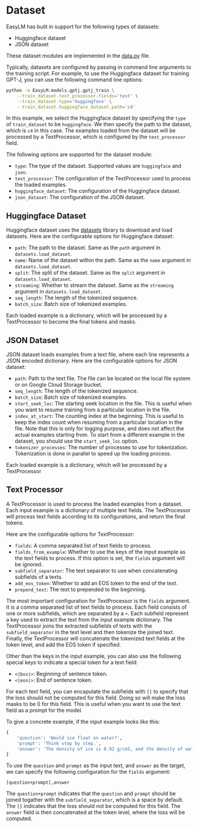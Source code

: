 # Dataset
EasyLM has built in support for the following types of datasets:
* Huggingface dataset
* JSON dataset

These dataset modules are implemented in the [data.py](/EasyLM/data.py) file.

Typically, datasets are configured by passing in command line arguments to the
training script. For example, to use the Huggingface dataset for training GPT-J,
you can use the following command line options:

```bash
python -m EasyLM.models.gptj.gptj_train \
    --train_dataset.text_processor.fields='text' \
    --train_dataset.type='huggingface' \
    --train_dataset.huggingface_dataset.path='c4'
```

In this example, we select the Huggingface dataset by specifying the `type` of
`train_dataset` to be `huggingface`. We then specify the path to the dataset,
which is `c4` in this case. The examples loaded from the dataset will be processed
by a TextProcessor, which is configured by the `text_processor` field.

The following options are supported for the dataset module:
* `type`: The type of the dataset. Supported values are `huggingface` and `json`.
* `text_processor`: The configuration of the TextProcessor used to process the
  loaded examples.
* `huggingface_dataset`: The configuration of the Huggingface dataset.
* `json_dataset`: The configuration of the JSON dataset.


## Huggingface Dataset
Huggingface dataset uses the [datasets](https://huggingface.co/docs/datasets/index)
library to download and load datasets. Here are the configurable options for
Huggingface dataset:
* `path`: The path to the dataset. Same as the `path` argument in
  `datasets.load_dataset`.
* `name`: Name of the dataset within the path. Same as the `name` argument in
  `datasets.load_dataset`.
* `split`: The split of the dataset. Same as the `split` argument in
  `datasets.load_dataset`.
*  `streaming`: Whether to stream the dataset. Same as the `streaming` argument
   in `datasets.load_dataset`.
* `seq_length`: The length of the tokenized sequence.
* `batch_size`: Batch size of tokenized examples.

Each loaded example is a dictionary, which will be processed by a TextProcessor
to become the final tokens and masks.


## JSON Dataset
JSON dataset loads examples from a text file, where each line represents a
JSON encoded dictionary. Here are the configurable options for JSON dataset:
* `path`: Path to the text file. The file can be located on the local file system
  or on Google Cloud Storage bucket.
* `seq_length`: The length of the tokenized sequence.
* `batch_size`: Batch size of tokenized examples.
* `start_seek_loc`: The starting seek location in the file. This is useful when
  you want to resume training from a particular location in the file.
* `index_at_start`: The counting index at the beginning. This is useful to
  keep the index count when resuming from a particular location in the file.
  Note that this is only for logging purpose, and does not affect the actual
  examples starting from. To start from a different example in the dataset,
  you should use the `start_seek_loc` option.
* `tokenizer_processes`: The number of processes to use for tokenization.
  Tokenization is done in parallel to speed up the loading process.


Each loaded example is a dictionary, which will be processed by a TextProcessor


## Text Processor
A TextProcessor is used to process the loaded examples from a dataset. Each
input example is a dictionary of multiple text fields. The TextProcessor will
process text fields according to its configurations, and return the final tokens.

Here are the configurable options for TextProcessor:
* `fields`: A comma separated list of text fields to process.
* `fields_from_example`: Whether to use the keys of the input example as the
  text fields to process. If this option is set, the `fields` argument will
  be ignored.
* `subfield_separator`: The text separator to use when concatenating subfields
  of a texts.
* `add_eos_token`: Whether to add an EOS token to the end of the text.
* `prepend_text`: The text to prepended to the beginning.

The most important configuration for TextProcessor is the `fields` argument. It
is a comma separated list of text fields to process. Each field consists of one
or more subfields, which are separated by a `+`. Each subfield represent a key
used to extract the text from the input example dictionary. The TextProcessor
joins the extracted subfields of texts with the `subfield_separator` in the text
level and then tokenize the joined text. Finally, the TextProcessor will concatenate
the tokenized text fields at the token level, and add the EOS token if specified.

Other than the keys in the input example, you can also use the following special
keys to indicate a special token for a text field:
* `<|bos|>`: Beginning of sentence token.
* `<|eos|>`: End of sentence token.

For each text field, you can encapulate the subfields with `[]` to specify that
the loss should not be computed for this field. Doing so will make the loss
masks to be 0 for this field. This is useful when you want to use the text field
as a prompt for the model.


To give a concrete example, if the input example looks like this:
```python
{
    'question': 'Would ice float on water?',
    'prompt': 'Think step by step.',
    'answer': 'The density of ice is 0.92 g/cm3, and the density of water is 1.0 g/cm3. So ice will float on water.',
}
```
To use the `question` and `prompt` as the input text, and `answer` as the target,
we can specify the following configuration for the `fields` argument:
```
[question+prompt],answer
```

The `question+prompt` indicates that the `question` and `prompt` should be joined
togather with the `subfield_separator`, which is a space by default. The `[]`
indicates that the loss should not be computed for this field. The `answer` field
is then concatenated at the token level, where the loss will be computed.

